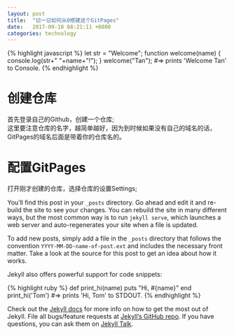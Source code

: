 ```yaml
---
layout: post
title:  "记一记如何从0搭建这个GitPages"
date:   2017-09-10 08:21:11 +0800
categories: technology
---
```

{% highlight javascript %}
let str = "Welcome";
function welcome(name)
{
	console.log(str+" "+name+"!");
}
welcome("Tan");
#=> prints 'Welcome Tan' to Console.
{% endhighlight %}

# 创建仓库

首先登录自己的Github，创建一个仓库;  
这里要注意仓库的名字，越简单越好，因为到时候如果没有自己的域名的话，GitPages的域名后面是带着你的仓库名的。  

# 配置GitPages

打开刚才创建的仓库，选择仓库的设置Settings;  


You’ll find this post in your `_posts` directory. Go ahead and edit it and re-build the site to see your changes. You can rebuild the site in many different ways, but the most common way is to run `jekyll serve`, which launches a web server and auto-regenerates your site when a file is updated.

To add new posts, simply add a file in the `_posts` directory that follows the convention `YYYY-MM-DD-name-of-post.ext` and includes the necessary front matter. Take a look at the source for this post to get an idea about how it works.

Jekyll also offers powerful support for code snippets:

{% highlight ruby %}
def print_hi(name)
  puts "Hi, #{name}"
end
print_hi('Tom')
#=> prints 'Hi, Tom' to STDOUT.
{% endhighlight %}

Check out the [Jekyll docs][jekyll-docs] for more info on how to get the most out of Jekyll. File all bugs/feature requests at [Jekyll’s GitHub repo][jekyll-gh]. If you have questions, you can ask them on [Jekyll Talk][jekyll-talk].

[jekyll-docs]: https://jekyllrb.com/docs/home
[jekyll-gh]:   https://github.com/jekyll/jekyll
[jekyll-talk]: https://talk.jekyllrb.com/
